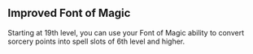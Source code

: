 ## Improved Font of Magic
Starting at 19th level, you can use your Font of Magic ability to convert sorcery points into spell slots of 6th level and higher.

<!--

-<< CHANGES >>-
- this is a new ability
- removes the level 5 cap for font of magic

-<< TODO >>-
- none

-<< COMMENTARY >>-
- it allows sorcerer to cast more than one level 9 spell a day
- but it is easier to convert down than convert up, casting level 9 spells is expensive

-->
